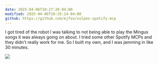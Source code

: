 ```yaml
---
date: 2025-04-06T10:27:20-04:00
modified: 2025-04-06T10:35:14-04:00
github: https://github.com/ejfox/vulpes-spotify-mcp
---
```


I got tired of the robot I was talking to not being able to play the Mingus songs it was always going on about. I tried some other Spotify MCPs and they didn't really work for me. So I built my own, and I was jamming in like 30 minutes.

[![](http://res.cloudinary.com/ejf/video/upload/v1743950067/ClaudeSpotify_Wide.png)](http://res.cloudinary.com/ejf/video/upload/v1743950067/ClaudeSpotify_Wide.mp4)